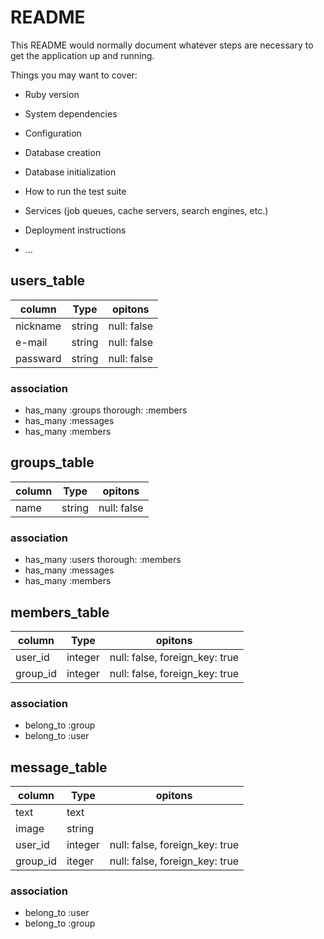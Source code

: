 # README

This README would normally document whatever steps are necessary to get the
application up and running.

Things you may want to cover:

* Ruby version

* System dependencies

* Configuration

* Database creation

* Database initialization

* How to run the test suite

* Services (job queues, cache servers, search engines, etc.)

* Deployment instructions

* ...
## users_table
|column|Type|opitons|
|------|----|-------|
|nickname|string|null: false||
|e-mail|string|null: false||
|passward|string|null: false||


### association
- has_many :groups thorough: :members
- has_many :messages
- has_many :members

## groups_table
|column|Type|opitons|
|------|----|-------|
|name|string|null: false|

### association
- has_many :users thorough: :members
- has_many :messages
- has_many :members

## members_table
|column|Type|opitons|
|------|----|-------|
|user_id|integer|null: false, foreign_key: true|
|group_id|integer|null: false, foreign_key: true|

### association
- belong_to :group
- belong_to :user

## message_table
|column|Type|opitons|
|------|----|-------|
|text|text||
|image|string||
|user_id|integer|null: false, foreign_key: true|
|group_id|iteger|null: false, foreign_key: true|

### association
- belong_to :user
- belong_to :group


